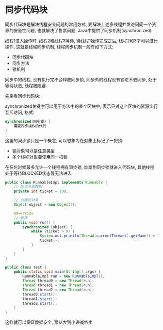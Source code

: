 # 同步代码块

同步代码块是解决线程安全问题的常用方式, 要解决上述多线程并发访问同一个资源的安全性问题, 也就解决了售票问题, Java中提供了同步机制(synchronized)  

线程1进入操作时, 线程2和线程3等待, 待线程1操作完成之后, 线程2和3才可以进行操作, 这就是线程同步机制, 线程同步机制一般有如下方式:  

- 同步代码块
- 同步方法
- 锁机制  

同步中的线程, 没有执行完不会释放同步锁, 同步外的线程没有锁进不去同步, 处于等待状态, 线程被阻塞. 

先来看同步代码块:  

synchronized关键字可以用于方法中的某个区块中, 表示只对这个区块的资源实行互斥访问, 格式:  

```java
synchronized(同步锁) {
    需要同步操作的代码
}
```

这里的同步锁只是一个概念, 可以想象为在对象上标记了一把锁:  
- 锁对象可以是任意类型
- 多个线程对象要使用同一把锁  

在任何时候最多允许一个线程拥有同步锁, 谁拿到同步锁就进入代码块, 其他线程处于等待BLOCKED状态暂无法进入   

```java
public class RunnableImpl implements Runnable {
    // 定义共享数据
    private int ticket = 100;

    // 创建锁对象
    Object object = new Object();

    @Override
    // 售票
    public void run() {
        synchronized (object) {
            while (ticket > 0) {
                System.out.println(Thread.currentThread().getName() + " --> 出售票 " + ticket);
                ticket--;
            }
        }
    }
}

public class Test {
    public static void main(String[] args) {
        RunnableImpl run = new RunnableImpl();
        Thread thread0 = new Thread(run);
        Thread thread1 = new Thread(run);
        Thread thread2 = new Thread(run);
        thread0.start();
        thread1.start();
        thread2.start();
    }
}
```

这样就可以保证数据安全, 票从大到小递减售卖